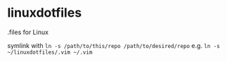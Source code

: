 linuxdotfiles
=============

.files for Linux

symlink with `ln -s /path/to/this/repo /path/to/desired/repo`
e.g. `ln -s ~/linuxdotfiles/.vim ~/.vim`
